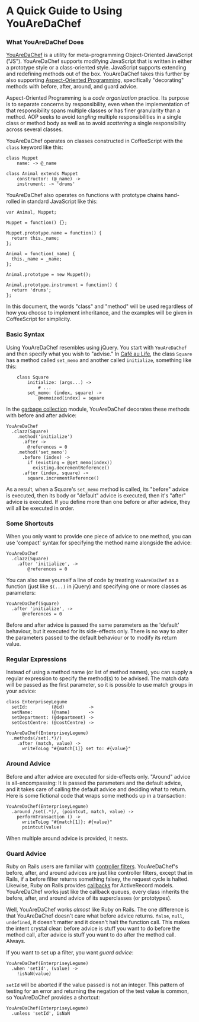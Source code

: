 # A Quick Guide to Using YouAreDaChef

### What YouAreDaChef Does

[YouAreDaChef][yadc] is a utility for meta-programming Object-Oriented JavaScript ("JS"). YouAreDaChef supports modifying JavaScript that is written in either a prototype style or a class-oriented style. JavaScript supports extending and redefining methods out of the box. YouAreDaChef takes this further by also supporting [Aspect-Oriented Programming][aop], specifically "decorating" methods with before, after, around, and guard advice.

[yadc]: http://github.com/raganwald/YouAreDaChef
[aop]: https://en.wikipedia.org/wiki/Aspect-oriented_programming

Aspect-Oriented Programming is a *code organization* practice. Its purpose is to separate concerns by responsibility, even when the implementation of that responsibility spans multiple classes or has finer granularity than a method. AOP seeks to avoid *tangling* multiple responsibilities in a single class or method body as well as to avoid *scattering* a single responsibility across several classes.

 YouAreDaChef operates on classes constructed in CoffeeScript with the `class` keyword like this:

	class Muppet
		name: -> @_name
			
	class Animal extends Muppet
		constructor: (@_name) ->
		instrument: -> 'drums'

YouAreDaChef also operates on functions with prototype chains hand-rolled in standard JavaScript like this:

    var Animal, Muppet;

    Muppet = function() {};

    Muppet.prototype.name = function() {
      return this._name;
    };

    Animal = function(_name) {
      this._name = _name;
    };

    Animal.prototype = new Muppet();

    Animal.prototype.instrument = function() {
      return 'drums';
    };

In this document, the words "class" and "method" will be used regardless of how you choose to implement inheritance, and the examples will be given in CoffeeScript for simplicity.

### Basic Syntax

Using YouAreDaChef resembles using jQuery. You start with `YouAreDaChef` and then specify what you wish to "advise." In [Café au Life][cafe], the class `Square` has a method called `set_memo` and another called `initialize`, something like this:

[cafe]: http://recursiveuniver.se

		class Square
			initialize: (args...) ->
				# ...
			set_memo: (index, square) ->
				@memoized[index] = square

In the [garbage collection][gc] module, YouAreDaChef decorates these methods with before and after advice:

[gc]: http://recursiveuniver.se/docs/gc.html

    YouAreDaChef
      .clazz(Square)
        .method('initialize')
          .after ->
            @references = 0
        .method('set_memo')
          .before (index) ->
            if (existing = @get_memo(index))
              existing.decrementReference()
          .after (index, square) ->
            square.incrementReference()
            
As a result, when a Square's `set_memo` method is called, its "before" advice is executed, then its body or "default" advice is executed, then it's "after" advice is executed. If you define more than one before or after advice, they will all be executed in order.

### Some Shortcuts

When you only want to provide one piece of advice to one method, you can use 'compact' syntax for specifying the method name alongside the advice:

    YouAreDaChef
      .clazz(Square)
        .after 'initialize', ->
            @references = 0

You can also save yourself a line of code by treating `YouAreDaChef` as a function (just like `$(...)` in jQuery) and specifying one or more classes as parameters:

    YouAreDaChef(Square)
      .after 'initialize', ->
          @references = 0
          
Before and after advice is passed the same parameters as the 'default' behaviour, but it executed for its side-effects only. There is no way to alter the parameters passed to the default behaviour or to modify its return value.

### Regular Expressions

Instead of using a  method name (or list of method names), you can supply a regular expression to specify the method(s) to be advised. The match data will be passed as the first parameter, so it is possible to use match groups in your advice:

    class EnterpriseyLegume
      setId:         (@id)         ->
      setName:       (@name)       ->
      setDepartment: (@department) ->
      setCostCentre: (@costCentre) ->
    
    YouAreDaChef(EnterpriseyLegume)
      .methods(/set(.*)/)
        .after (match, value) ->
          writeToLog "#{match[1]} set to: #{value}"

### Around Advice

Before and after advice are executed for side-effects only. "Around" advice is all-encompassing: It is passed the parameters and the default advice, and it takes care of calling the default advice and deciding what to return. Here is some fictional code that wraps some methods up in a transaction:

    YouAreDaChef(EnterpriseyLegume)
      .around /set(.*)/, (pointcut, match, value) ->
        performTransaction () ->
          writeToLog "#{match[1]}: #{value}"
          pointcut(value)
          
When multiple around advice is provided, it nests.

### Guard Advice

Ruby on Rails users are familiar with [controller filters][filters]. YouAreDaChef's before, after, and around advices are just like controller filters, except that in Rails, if a before filter returns something falsey, the request cycle is halted. Likewise, Ruby on Rails provides [callbacks][callbacks] for ActiveRecord models. YouAreDaChef works just like the callback queues, every class inherits the before, after, and around advice of its superclasses (or prototypes).

[callbacks]: http://api.rubyonrails.org/classes/ActiveRecord/Callbacks.html
[filters]: http://guides.rubyonrails.org/action_controller_overview.html#filters

Well, YouAreDaChef works *almost* like Ruby on Rails. The one difference is that YouAreDaChef doesn't care what before advice returns. `false`, `null`, `undefined`, it doesn't matter and it doesn't halt the function call. This makes the intent crystal clear: before advice is stuff you want to do before the method call, after advice is stuff you want to do after the method call. Always.

If you want to set up a filter, you want *guard advice*:

    YouAreDaChef(EnterpriseyLegume)
      .when 'setId', (value) ->
        !isNaN(value)
        
`setId` will be aborted if the value passed is not an integer. This pattern of testing for an error and returning the negation of the test value is common, so YouAreDaChef provides a shortcut:

    YouAreDaChef(EnterpriseyLegume)
      .unless 'setId', isNaN